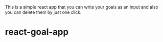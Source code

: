 This is a simple react app that you can write your goals as an input and also you can delete them by just one click.


# react-goal-app
